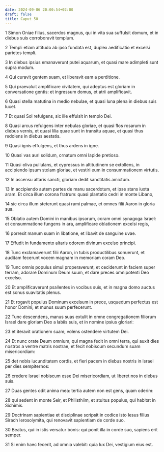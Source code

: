 ```yaml
---
date: 2024-09-06 20:00:54+02:00
draft: false
title: Caput 50
---
```





1 Simon Oniae filius, sacerdos magnus, qui in vita sua suffulsit domum, et in diebus suis corroboravit templum.

2 Templi etiam altitudo ab ipso fundata est, duplex aedificatio et excelsi parietes templi.

3 In diebus ipsius emanaverunt putei aquarum, et quasi mare adimpleti sunt supra modum.

4 Qui curavit gentem suam, et liberavit eam a perditione.

5 Qui praevaluit amplificare civitatem, qui adeptus est gloriam in conversatione gentis: et ingressum domus, et atrii amplificavit.

6 Quasi stella matutina in medio nebulae, et quasi luna plena in diebus suis lucet.

7 Et quasi Sol refulgens, sic ille effulsit in templo Dei.

8 Quasi arcus refulgens inter nebulas gloriae, et quasi flos rosarum in diebus vernis, et quasi lilia quae sunt in transitu aquae, et quasi thus redolens in diebus aestatis.

9 Quasi ignis effulgens, et thus ardens in igne.

10 Quasi vas auri solidum, ornatum omni lapide pretioso.

11 Quasi oliva pullulans, et cypressus in altitudinem se extollens, in accipiendo ipsum stolam gloriae, et vestiri eum in consummationem virtutis.

12 In ascensu altaris sancti, gloriam dedit sanctitatis amictum.

13 In accipiendo autem partes de manu sacerdotum, et ipse stans iuxta aram. Et circa illum corona fratrum: quasi plantatio cedri in monte Libano,

14 sic circa illum steterunt quasi rami palmae, et omnes filii Aaron in gloria sua.

15 Oblatio autem Domini in manibus ipsorum, coram omni synagoga Israel: et consummatione fungens in ara, amplificare oblationem excelsi regis,

16 porrexit manum suam in libatione, et libavit de sanguine uvae.

17 Effudit in fundamento altaris odorem divinum excelso principi.

18 Tunc exclamaverunt filii Aaron, in tubis productilibus sonuerunt, et auditam fecerunt vocem magnam in memoriam coram Deo.

19 Tunc omnis populus simul properaverunt, et ceciderunt in faciem super terram, adorare Dominum Deum suum, et dare preces omnipotenti Deo excelso.

20 Et amplificaverunt psallentes in vocibus suis, et in magna domo auctus est sonus suavitatis plenus.

21 Et rogavit populus Dominum excelsum in prece, usquedum perfectus est honor Domini, et munus suum perfecerunt.

22 Tunc descendens, manus suas extulit in omne congregationem filiorum Israel dare gloriam Deo a labiis suis, et in nomine ipsius gloriari:

23 et iteravit orationem suam, volens ostendere virtutem Dei.

24 Et nunc orate Deum omnium, qui magna fecit in omni terra, qui auxit dies nostros a ventre matris nostrae, et fecit nobiscum secundum suam misericordiam:

25 det nobis iucunditatem cordis, et fieri pacem in diebus nostris in Israel per dies sempiternos:

26 credere Israel nobiscum esse Dei misericordiam, ut liberet nos in diebus suis.

27 Duas gentes odit anima mea: tertia autem non est gens, quam oderim:

28 qui sedent in monte Seir, et Philisthiim, et stultus populus, qui habitat in Sichimis.

29 Doctrinam sapientiae et disciplinae scripsit in codice isto Iesus filius Sirach Ierosolymita, qui renovavit sapientiam de corde suo.

30 Beatus, qui in istis versatur bonis: qui ponit illa in corde suo, sapiens erit semper.

31 Si enim haec fecerit, ad omnia valebit: quia lux Dei, vestigium eius est.

